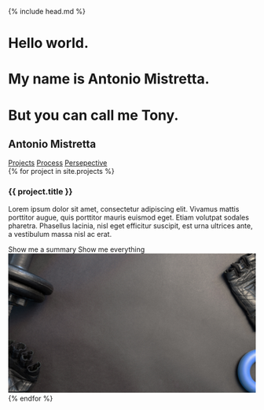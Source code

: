 {% include head.md %}
<body id="body">
  <div id="overlay">
    <div class="container">
      <h1 class="animate-1">Hello world.</h1>
      <h1 class="animate-2">My name is Antonio Mistretta.</h1>
      <h1 class="animate-3">But you can call me Tony.</h1>
    </div>
  </div>
  <nav>
    <h1>Antonio Mistretta</h1>
    <a class="active" href="{{ site.url }}">Projects</a>
    <a href="projects">Process</a>
    <a href="projects">Persepective</a>
  </nav>
  <div class="container">
    {% for project in site.projects %}
      <div class="project">
        <div class="description">
          <div class="text">
            <h3>{{ project.title }}</h3>
            <p>Lorem ipsum dolor sit amet, consectetur adipiscing elit. Vivamus mattis porttitor augue, quis porttitor mauris euismod eget. Etiam volutpat sodales pharetra. Phasellus lacinia, nisl eget efficitur suscipit, est urna ultrices ante, a vestibulum massa nisl ac erat.</p>
          </div>
          <div class="links">
            <a>Show me a summary</a>
            <a>Show me everything</a>
          </div>
        </div>
        <div class="image">
          <img src="./assets/projects/classpass/background.jpg"></img>
        </div>
      </div>
    {% endfor %}
  </div>
  <script src="https://cdn.jsdelivr.net/npm/js-cookie@2/src/js.cookie.min.js"></script>
  <script src="./assets/scripts/cookie.js"></script>
</body>
